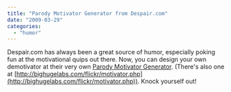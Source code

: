 ```yaml
---
title: "Parody Motivator Generator from Despair.com"
date: "2009-03-29"
categories: 
  - "humor"
---
```


Despair.com has always been a great source of humor, especially poking fun at the motivational quips out there. Now, you can design your own demotivator at their very own [Parody Motivator Generator](http://diy.despair.com/motivator.php). (There's also one at [http://bighugelabs.com/flickr/motivator.php](http://bighugelabs.com/flickr/motivator.php)). Knock yourself out!
